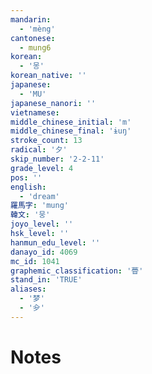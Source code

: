 ```yaml
---
mandarin:
  - 'mèng'
cantonese:
  - mung6
korean:
  - '몽'
korean_native: ''
japanese:
  - 'MU'
japanese_nanori: ''
vietnamese:
middle_chinese_initial: 'm'
middle_chinese_final: 'ɨuŋ'
stroke_count: 13
radical: '夕'
skip_number: '2-2-11'
grade_level: 4
pos: ''
english:
  - 'dream'
羅馬字: 'mung'
韓文: '뭉'
joyo_level: ''
hsk_level: ''
hanmun_edu_level: ''
danayo_id: 4069
mc_id: 1041
graphemic_classification: '瞢'
stand_in: 'TRUE'
aliases:
  - '梦'
  - '㒱'
---
```


# Notes
